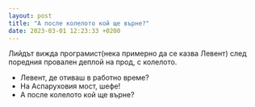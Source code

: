 ```yaml
---
layout: post
title: "А после колелото кой ще върне?"
date: 2023-03-01 12:23:33 +0200
---
```

Лийдът вижда програмист(нека примерно да се казва Левент) след поредния провален деплой на прод, с колелото.<br />
- Левент, де отиваш в работно време?<br />
- На Аспаруховия мост, шефе!<br />
- А после колелото кой ще върне?